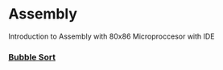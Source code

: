 # Assembly
Introduction to Assembly with 80x86 Microproccesor with IDE

<h3><a href="https://github.com/KursatCAKAL/Assembly/blob/master/BubbleSort.asm">Bubble Sort<a> </h3>

